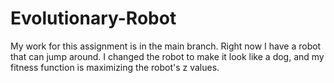 # Evolutionary-Robot

My work for this assignment is in the main branch. Right now I have a robot that can jump around. I changed the robot to make it look like a dog, and my fitness function is maximizing the robot's z values. 
